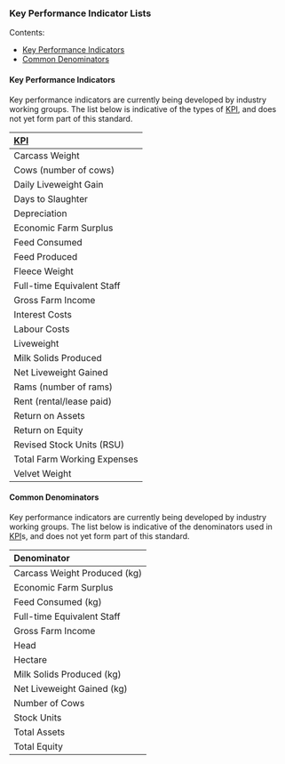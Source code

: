 ### Key Performance Indicator Lists

Contents:
* [Key Performance Indicators](#Key-Performance-Indicators)
* [Common Denominators](#Common-Denominators)

#### Key Performance Indicators

Key performance indicators are currently being developed by industry working groups. The list below is indicative of the types of [KPI](FDS_Definitions-and-Abbreviations_Interpretation.md#Definitions-and-Abbreviations), and does not yet form part of this standard.

[KPI](FDS_Definitions-and-Abbreviations_Interpretation.md#Definitions-and-Abbreviations) |
:-----|
Carcass Weight | 
Cows (number of cows) | 
Daily Liveweight Gain | 
Days to Slaughter | 
Depreciation | 
Economic Farm Surplus | 
Feed Consumed | 
Feed Produced |  
Fleece Weight | 
Full-time Equivalent Staff | 
Gross Farm Income | 
Interest Costs | 
Labour Costs | 
Liveweight | 
Milk Solids Produced | 
Net Liveweight Gained | 
Rams (number of rams) | 
Rent (rental/lease paid) | 
Return on Assets | 
Return on Equity | 
Revised Stock Units (RSU) | 
Total Farm Working Expenses | 
Velvet Weight | 

#### Common Denominators

Key performance indicators are currently being developed by industry working groups. The list below is indicative of the denominators used in [KPI](FDS_Definitions-and-Abbreviations_Interpretation.md#Definitions-and-Abbreviations)s, and does not yet form part of this standard.

Denominator | 
:---------- |
Carcass Weight Produced (kg)| 
Economic Farm Surplus | 
Feed Consumed (kg) | 
Full-time Equivalent Staff | 
Gross Farm Income | 
Head | 
Hectare | 
Milk Solids Produced (kg) | 
Net Liveweight Gained (kg) | 
Number of Cows | 
Stock Units | 
Total Assets | 
Total Equity | 
